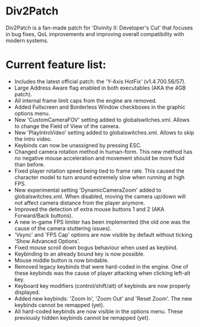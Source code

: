 # Div2Patch

Div2Patch is a fan-made patch for 'Divinity II: Developer's Cut' that focuses in bug fixes, QoL improvements and improving overall compatibility with modern systems.

# Current feature list:

- Includes the latest official patch: the 'Y-Axis HotFix' (v1.4.700.56/57).
- Large Address Aware flag enabled in both executables (AKA the 4GB patch).
- All internal frame limit caps from the engine are removed.
- Added Fullscreen and Borderless Window checkboxes in the graphic options menu.
- New 'CustomCameraFOV' setting added to globalswitches.xml. Allows to change the Field of View of the camera.
- New 'PlayIntroVideo' setting added to globalswitches.xml. Allows to skip the intro video.
- Keybinds can now be unassigned by pressing ESC.
- Changed camera rotation method in human-form. This new method has no negative mouse acceleration and movement should be more fluid than before.
- Fixed player rotation speed being tied to frame rate. This caused the character model to turn around extremely slow when running at high FPS.
- New experimental setting 'DynamicCameraZoom' added to globalswitches.xml. When disabled, moving the camera up/down will not affect camera distance from the player anymore.
- Improved the detection of extra mouse buttons 1 and 2 (AKA Forward/Back buttons).
- A new in-game FPS limiter has been implemented (the old one was the cause of the camera stuttering issues).
- 'Vsync' and 'FPS Cap' options are now visible by default without ticking 'Show Advanced Options'.
- Fixed mouse scroll down bogus behaviour when used as keybind.
- Keybinding to an already bound key is now possible.
- Mouse middle button is now bindable.
- Removed legacy keybinds that were hard-coded in the engine. One of these keybinds was the cause of player attacking when clicking left-alt key.
- Keyboard key modifiers (control/shift/alt) of keybinds are now properly displayed.
- Added new keybinds: 'Zoom In', 'Zoom Out' and 'Reset Zoom'. The new keybinds cannot be remapped (yet).
- All hard-coded keybinds are now visible in the options menu. These previously hidden keybinds cannot be remapped (yet).
